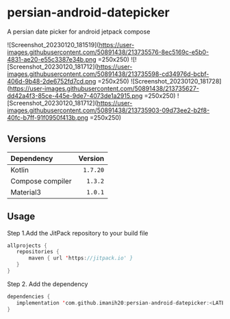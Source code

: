 # persian-android-datepicker
A persian date picker for android jetpack compose

![Screenshot_20230120_181519](https://user-images.githubusercontent.com/50891438/213735576-8ec5169c-e5b0-4831-ae20-e55c3387e34b.png =250x250)
![![Screenshot_20230120_181712](https://user-images.githubusercontent.com/50891438/213735598-cd34976d-bcbf-406d-9b48-2de6752fd7cd.png =250x250)
![Screenshot_20230120_181728](https://user-images.githubusercontent.com/50891438/213735627-dd42a4f3-85ce-445e-9de7-4073de1a2915.png =250x250)
![Screenshot_20230120_181712](https://user-images.githubusercontent.com/50891438/213735903-09d73ee2-b2f8-40fc-b7ff-91f0950f413b.png =250x250)

## Versions
| Dependency                                                                                              |      Version |
|:--------------------------------------------------------------------------------------------------------|-------------:|
| Kotlin                                                                                                  |     `1.7.20` |
| Compose compiler                                                                                        |      `1.3.2` |
| Material3                                                                                               |      `1.0.1` |

## Usage
 Step 1.Add the JitPack repository to your build file 
 ```kotlin
allprojects {
	repositories {
		maven { url 'https://jitpack.io' }
	}
}
  ```
 Step 2. Add the dependency
 ```kotlin
dependencies {
    implementation 'com.github.imanih20:persian-android-datepicker:<LATEST-VERSION>'
}
  ```
  


